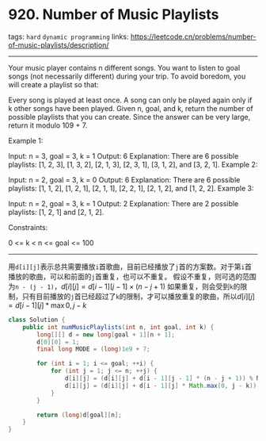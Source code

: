# 920. Number of Music Playlists
tags: `hard` `dynamic programming`
links: https://leetcode.cn/problems/number-of-music-playlists/description/

----

Your music player contains n different songs. You want to listen to goal songs (not necessarily different) during your trip. To avoid boredom, you will create a playlist so that:

Every song is played at least once.
A song can only be played again only if k other songs have been played.
Given n, goal, and k, return the number of possible playlists that you can create. Since the answer can be very large, return it modulo 109 + 7.

 

Example 1:

Input: n = 3, goal = 3, k = 1
Output: 6
Explanation: There are 6 possible playlists: [1, 2, 3], [1, 3, 2], [2, 1, 3], [2, 3, 1], [3, 1, 2], and [3, 2, 1].
Example 2:

Input: n = 2, goal = 3, k = 0
Output: 6
Explanation: There are 6 possible playlists: [1, 1, 2], [1, 2, 1], [2, 1, 1], [2, 2, 1], [2, 1, 2], and [1, 2, 2].
Example 3:

Input: n = 2, goal = 3, k = 1
Output: 2
Explanation: There are 2 possible playlists: [1, 2, 1] and [2, 1, 2].
 

Constraints:

0 <= k < n <= goal <= 100

-----

用`d[i][j]`表示总共需要播放`i`首歌曲，目前已经播放了`j`首的方案数。对于第`i`首播放的歌曲，可以和前面的`j`首重复，也可以不重复。
假设不重复，则可选的范围为`n - (j - 1)`，$d[i][j] = d[i - 1][j - 1] \times (n - j + 1)$
如果重复，则会受到`k`的限制，只有目前播放的`j`首已经超过了`k`的限制，才可以播放重复的歌曲，所以$d[i][j] = d[i - 1][j] * \max{0, j - k}$

```java
class Solution {
    public int numMusicPlaylists(int n, int goal, int k) {
        long[][] d = new long[goal + 1][n + 1];
        d[0][0] = 1;
        final long MODE = (long)1e9 + 7;

        for (int i = 1; i <= goal; ++i) {
            for (int j = 1; j <= n; ++j) {
                d[i][j] = (d[i][j] + d[i - 1][j - 1] * (n - j + 1)) % MODE;
                d[i][j] = (d[i][j] + d[i - 1][j] * Math.max(0, j - k)) % MODE;
            }
        }

        return (long)d[goal][n];
    }
}
```
